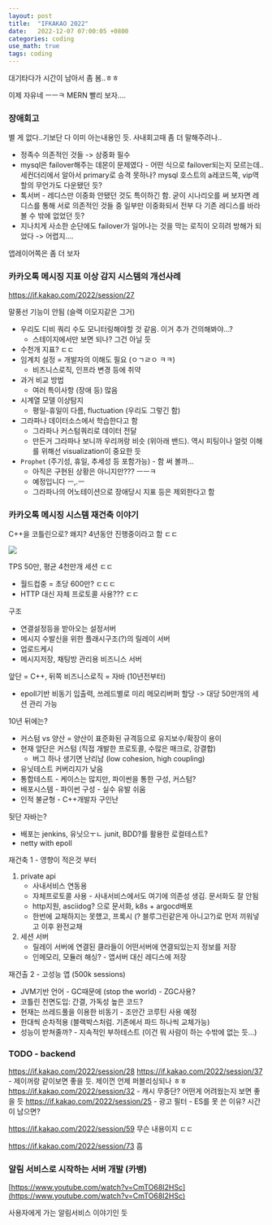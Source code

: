 ```yaml
---
layout: post
title:  "IFKAKAO 2022"
date:   2022-12-07 07:00:05 +0800
categories: coding
use_math: true
tags: coding 
---
```


대기타다가 시간이 남아서 좀 봄..ㅎㅎ

이제 자유네 ㅡㅡㅋ MERN 빨리 보자....

### 장애회고
별 게 없다..기보단 다 이미 아는내용인 듯. 사내회고때 좀 더 말해주려나..
- 정족수 의존적인 것들 -> 삼중화 필수
- mysql은 failover해주는 데몬이 문제였다 - 어떤 식으로 failover되는지 모르는데..세컨더리에서 알아서 primary로 승격 못하나? mysql 호스트의 a레코드쪽, vip역할의 무언가도 다운됐던 듯?
- 톡서버 - 레디스만 이중화 안됐던 것도 특이하긴 함. 굳이 시나리오를 써 보자면 레디스를 통해 서로 의존적인 것들 중 일부만 이중화되서 전부 다 기존 레디스를 바라볼 수 밖에 없었던 듯?
- 지나치게 사소한 순단에도 failover가 일어나는 것을 막는 로직이 오히려 방해가 되었다 -> 어렵지....

앱레이어쪽은 좀 더 보자

### 카카오톡 메시징 지표 이상 감지 시스템의 개선사례
<a href="https://if.kakao.com/2022/session/27" target="_blank">https://if.kakao.com/2022/session/27</a>

말풍선 기능이 안됨 (슬랙 이모지같은 그거)
- 우리도 디비 쿼리 수도 모니터링해야할 것 같음. 이거 추가 건의해봐야...?
    - 스테이지에서만 보면 되나? 그건 아닐 듯
- 수천개 지표? ㄷㄷ
- 임계치 설정 = 개발자의 이해도 필요 (ㅇㄱㄹㅇ ㅋㅋ)
    - 비즈니스로직, 인프라 변경 등에 취약
- 과거 비교 방법
    - 여러 특이사항 (장애 등) 많음
- 시계열 모델 이상탐지
    - 평일-휴일이 다름, fluctuation (우리도 그렇긴 함)
- 그라파나 데이터소스에서 학습한다고 함
    - 그라파나 커스텀쿼리로 데이터 전달
    - 만든거 그라파나 보니까 우리꺼랑 비슷 (위아래 밴드). 역시 피팅이나 얼럿 이해를 위해선 visualization이 중요한 듯
- `Prophet` (주기성, 휴일, 추세성 등 포함가능) - 함 써 볼까...
    - 아직은 구현된 상황은 아니지만??? ㅡㅡㅋ
    - 예정입니다 ㅡ,.ㅡ
    - 그라파나의 어노테이션으로 장애당시 지표 등은 제외한다고 함

### 카카오톡 메시징 시스템 재건축 이야기
C++을 코틀린으로? 왜지?
4년동안 진행중이라고 함 ㄷㄷ

<img src="{{site.url}}/images/coding/talkserver.jpg">  

TPS 50만, 평균 4천만개 세션 ㄷㄷ
- 월드컵중 = 초당 600만? ㄷㄷㄷ
- HTTP 대신 자체 프로토콜 사용??? ㄷㄷ

구조
- 연결설정등을 받아오는 설정서버
- 메시지 수발신을 위한 플래시구조(?)의 릴레이 서버
- 업로드케시
- 메시지저장, 채팅방 관리용 비즈니스 서버

앞단 = C++, 뒤쪽 비즈니스로직 = 자바 (10년전부터)
- epoll기반 비동기 입출력, 쓰레드별로 미리 메모리버퍼 할당 -> 대당 50만개의 세션 관리 가능

10년 뒤에는?
- 커스텀 vs 양산 = 양산이 표준화된 규격등으로 유지보수/확장이 용이
- 현재 앞단은 커스텀 (직접 개발한 프로토콜, 수많은 매크로, 강결합)
    - 버그 하나 생기면 난리남 (low cohesion, high coupling)
- 유닛테스트 커버리지가 낮음
- 통합테스트 - 케이스는 많지만, 파이썬을 통한 구성, 커스텀?
- 배포시스템 - 파이썬 구성 - 실수 유발 쉬움
- 인적 불균형 - C++개발자 구인난

뒷단 자바는?
- 배포는 jenkins, 유닛으ㅜㄴ junit, BDD?를 활용한 로컬테스트?
- netty with epoll

재건축 1 - 영향이 적은것 부터
1. private api
    - 사내서비스 연동용
    - 자체프로토콜 사용 - 사내서비스에서도 여기에 의존성 생김. 문서화도 잘 안됨
    - http지원, asciidog? 으로 문서화, k8s + argocd배포 
    - 한번에 교채하지는 못헀고, 프록시 (? 블루그린같은게 아니고?)로 먼저 끼워넣고 이후 완전교채
2. 세션 서버
    - 릴레이 서버에 연결된 클라들이 어떤서버에 연결되있는지 정보를 저장
    - 인메모리, 모듈러 해싱? - 앱서버 대신 레디스에 저장

재건출 2 - 고성능 앱 (500k sessions)
- JVM기반 언어 - GC때문에 (stop the world) - ZGC사용?
- 코틀린 전면도입: 간결, 가독성 높은 코드?
- 현재는 쓰레드풀을 이용한 비동기 - 조만간 코루틴 사용 예정
- 한대씩 순차적용 (블랙박스처럼. 기존에서 파드 하나씩 교체가능)
- 성능이 받쳐줄까? - 지속적인 부하테스트 (이건 뭐 사람이 하는 수밖에 없는 듯...)

### TODO - backend
https://if.kakao.com/2022/session/28
https://if.kakao.com/2022/session/37 - 제이꺼랑 같이보면 좋을 듯. 제이껀 언제 퍼블리싱되나 ㅎㅎ
https://if.kakao.com/2022/session/32 - 캐시 무중단? 어떤게 어려웠는지 보면 좋을 듯
https://if.kakao.com/2022/session/25 - 광고 필터 - ES를 못 쓴 이유? 시간이 남으면?



https://if.kakao.com/2022/session/59 무슨 내용이지 ㄷㄷ


https://if.kakao.com/2022/session/73 흠

### 알림 서비스로 시작하는 서버 개발 (카뱅)
[https://www.youtube.com/watch?v=CmTO68I2HSc](https://www.youtube.com/watch?v=CmTO68I2HSc)

사용자에게 가는 알림서비스 이야기인 듯
